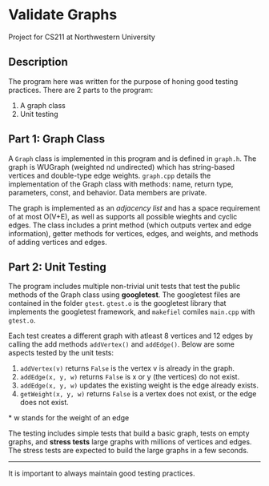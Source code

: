 # Validate Graphs
Project for CS211 at Northwestern University

## Description
The program here was written for the purpose of honing good testing practices. There are 2 parts to the program:
1. A graph class
2. Unit testing
## Part 1: Graph Class
A `Graph` class is implemented in this program and is defined in `graph.h`. The graph is WUGraph (weighted nd undirected) which has string-based vertices and double-type edge weights. `graph.cpp` details the implementation of the Graph class with methods: name, return type, parameters, const, and behavior. Data members are private.

The graph is implemented as an *adjacency list* and has a space requirement of at most O(V+E), as well as supports all possible wieghts and cyclic edges. The class includes a print method (which outputs vertex and edge information), getter methods for vertices, edges, and weights, and methods of adding vertices and edges. 

## Part 2: Unit Testing
The program includes multiple non-trivial unit tests that test the public methods of the Graph class using **googletest**. The googletest files are contained in the folder `gtest`. `gtest.o` is the googletest library that implements the googletest framework, and `makefiel` comiles `main.cpp` with `gtest.o`. 

Each test creates a different graph with atleast 8 vertices and 12 edges by calling the add methods `addVertex()` and `addEdge()`. Below are some aspects tested by the unit tests:
1. `addVertex(v)` returns `False` is the vertex v is already in the graph.
2. `addEdge(x, y, w)` returns `False` is x or y (the vertices) do not exist.
3. `addEdge(x, y, w)` updates the existing weight is the edge already exists.
4. `getWeight(x, y, w)` returns `False` is a vertex does not exist, or the edge does not exist.

\* w stands for the weight of an edge

The testing includes simple tests that build a basic graph, tests on empty graphs, and **stress tests** large graphs with millions of vertices and edges. The stress tests are expected to build the large graphs in a few seconds. 
***
It is important to always maintain good testing practices. 
